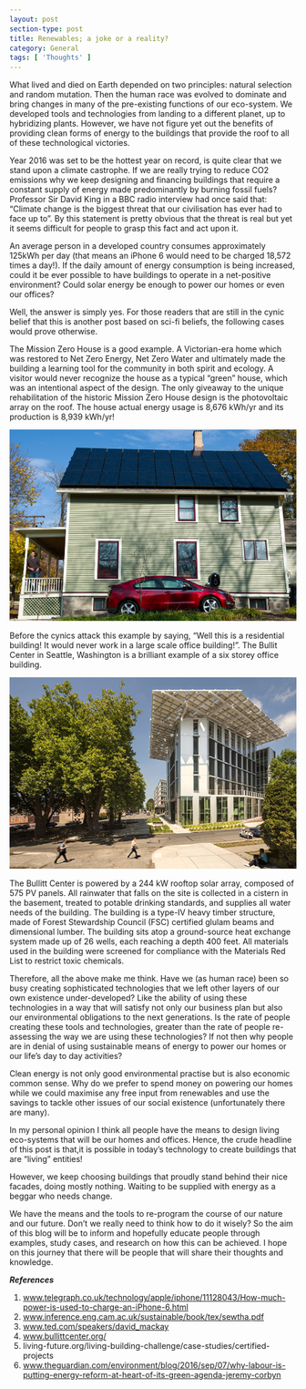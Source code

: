 ```yaml
---
layout: post
section-type: post
title: Renewables; a joke or a reality? 
category: General
tags: [ 'Thoughts' ]
---
```

What lived and died on Earth depended on two principles: natural selection and random mutation. Then the human race was evolved to dominate and bring changes in many of the pre-existing functions of our eco-system. We developed tools and technologies from landing to a different planet, up to hybridizing plants. However, we have not figure yet out the benefits of providing clean forms of energy to the buildings that provide the roof to all of these technological victories.

Year 2016 was set to be the hottest year on record, is quite clear that we stand upon a climate castrophe. If we are really trying to reduce CO2 emissions why we keep designing and financing buildings that require a constant supply of energy made predominantly by burning fossil fuels? Professor Sir David King in a BBC radio interview had once said that: “Climate change is the biggest threat that our civilisation has ever had to face up to”. By this statement is pretty obvious that the threat is real but yet it seems difficult for people to grasp this fact and act upon it. 

An average person in a developed country consumes approximately 125kWh per day (that means an iPhone 6 would need to be charged 18,572 times a day!). If the daily amount of energy consumption is being increased, could it be ever possible to have buildings to operate in a net-positive environment? Could solar energy be enough to power our homes or even our offices? 

Well, the answer is simply yes. For those readers that are still in the cynic belief that this is another post based on sci-fi beliefs, the following cases would prove otherwise.

The Mission Zero House is a good example. A Victorian-era home which was restored to Net Zero Energy, Net Zero Water and ultimately made the building a learning tool for the community in both spirit and ecology. A visitor would never recognize the house as a typical “green” house, which was an intentional aspect of the design. The only giveaway to the unique rehabilitation of the historic Mission Zero House design is the photovoltaic array on the roof. The house actual energy usage is 8,676 kWh/yr and its production is 8,939 kWh/yr! 

![misc](/img/timeline/mission.png)

Before the cynics attack this example by saying, “Well this is a residential building! It would never work in a large scale office building!”. The Bullit Center in Seattle, Washington is a brilliant example of a six storey office building.

![misc](/img/timeline/bullit.png)

The Bullitt Center is powered by a 244 kW rooftop solar array, composed of 575 PV panels. All rainwater that falls on the site is collected in a cistern in the basement, treated to potable drinking standards, and supplies all water needs of the building. The building is a type-IV heavy timber structure, made of Forest Stewardship Council (FSC) certified glulam beams and dimensional lumber. The building sits atop a ground-source heat exchange system made up of 26 wells, each reaching a depth 400 feet. All materials used in the building were screened for compliance with the Materials Red List to restrict toxic chemicals. 

Therefore, all the above make me think. Have we (as human race) been so busy creating sophisticated technologies that we left other layers of our own existence under-developed? Like the ability of using these technologies in a way that will satisfy not only our business plan but also our environmental obligations to the next generations. Is the rate of people creating these tools and technologies, greater than the rate of people re-assessing the way we are using these technologies? If not then why people are in denial of using sustainable means of energy to power our homes or our life’s day to day activities? 

Clean energy is not only good environmental practise but is also economic common sense. Why do we prefer to spend money on powering our homes while we could maximise any free input from renewables and use the savings to tackle other issues of our social existence (unfortunately there are many).

In my personal opinion I think all people have the means to design living eco-systems that will be our homes and offices. Hence, the crude headline of this post is that,it is possible in today’s technology to create buildings that are “living” entities!

However, we keep choosing buildings that proudly stand behind their nice facades, doing mostly nothing. Waiting to be supplied with energy as a beggar who needs change. 

We have the means and the tools to re-program the course of our nature and our future. Don’t we really need to think how to do it wisely? So the aim of this blog will be to inform and hopefully educate people through examples, study cases, and research on how this can be achieved. I hope on this journey that there will be people that will share their thoughts and knowledge.


_______References_______

1.	www.telegraph.co.uk/technology/apple/iphone/11128043/How-much-power-is-used-to-charge-an-iPhone-6.html
2.	www.inference.eng.cam.ac.uk/sustainable/book/tex/sewtha.pdf
3.	www.ted.com/speakers/david_mackay
4.	www.bullittcenter.org/
5.	living-future.org/living-building-challenge/case-studies/certified-projects
6.	www.theguardian.com/environment/blog/2016/sep/07/why-labour-is-putting-energy-reform-at-heart-of-its-green-agenda-jeremy-corbyn







